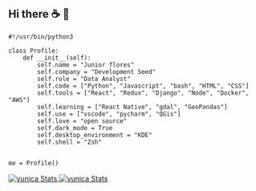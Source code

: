 ## Hi there ☕ 👋 


```python3
#!/usr/bin/python3

class Profile:
    def __init__(self):
        self.name = "Junior flores"
        self.company = "Development Seed"
        self.role = "Data Analyst"
        self.code = ["Python", "Javascript", "bash", "HTML", "CSS"]
        self.tools = ["React", "Redux", "Django", "Node", "Docker", "AWS"]
        self.learning = ["React Native", "gdal", "GeoPandas"]
        self.use = ["vscode", "pycharm", "QGis"]
        self.love = "open source"
        self.dark_mode = True
        self.desktop_environment = "KDE"
        self.shell = "Zsh"


me = Profile()

```
<a href="#" >
<img align="center" src="https://github-readme-stats.vercel.app/api/top-langs/?username=yunica&hide=c&title_color=f69673&text_color=8a919a&icon_color=1b93c9&bg_color=22272e" alt="yunica Stats" />
</a>

<a href="#" >
<img align="center" src="https://github-readme-stats.vercel.app/api?username=yunica&show_icons=true&hide_border=false&line_height=20&title_color=f69673&icon_color=1b93c9&text_color=8a919a&show_owner=true&bg_color=22272e" alt="yunica Stats" /></a>
